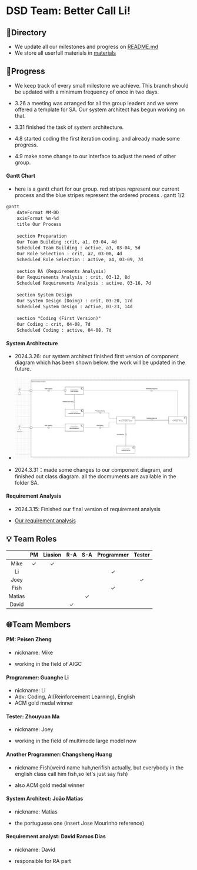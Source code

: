 # DSD Team: Better Call Li!

## 📒Directory

- We update all our milestones and progress on [README.md](./README.md) 
- We store all userfull materials in [materials](./materials) 





## 🚩Progress

- We keep track of every small milestone we achieve. This branch should be updated with a minimum frequency of once in two days. 

- 3.26 a meeting was arranged for all the group leaders and we were offered a template for SA. Our system architect has begun working on that.

- 3.31 finished the task of system architecture. 

- 4.8 started coding the first iteration coding. and already made some progress.

- 4.9 make some change to our interface to adjust the need of other group.


#### Gantt Chart
 - here is a gantt chart for our group. red stripes represent our current process and the blue stripes represent the ordered process .
 gantt
1/2
```mermaid
gantt
    dateFormat MM-DD
    axisFormat %m-%d
    title Our Process

    section Preparation
    Our Team Building :crit, a1, 03-04, 4d
    Scheduled Team Building : active, a3, 03-04, 5d
    Our Role Selection : crit, a2, 03-08, 4d
    Scheduled Role Selection : active, a4, 03-09, 7d

    section RA (Requirements Analysis)
    Our Requirements Analysis : crit, 03-12, 8d
    Scheduled Requirements Analysis : active, 03-16, 7d

    section System Design
    Our System Design (Doing) : crit, 03-20, 17d
    Scheduled System Design : active, 03-23, 14d

    section "Coding (First Version)"
    Our Coding : crit, 04-08, 7d
    Scheduled Coding : active, 04-08, 7d

```

#### System Architecture
 - 2024.3.26: our system architect finished first version of component diagram which has been shown below. the work will be updated in the future.
 - ![componentDiagram](pics/componentdia.png)

 - 2024.3.31：made some changes to our component diagram, and finished out class diagram. all the docmuments are available in the folder SA.


#### Requirement Analysis

- 2024.3.15: Finished our final version of requirement analysis

- [Our requirement analysis](./req-analysis/req_doc.md) 



## 💡 Team Roles

|        |      PM      |   Liasion    |     R-A      |     S-A      |  Programmer  |    Tester    |
| :----: | :----------: | :----------: | :----------: | :----------: | :----------: | :----------: |
|  Mike  | $\checkmark$ | $\checkmark$ |              |              |              |              |
|   Li   |              |              |              |              | $\checkmark$ |              |
|  Joey  |              |              |              |              |              | $\checkmark$ |
|  Fish  |              |              |              |              | $\checkmark$ |              |
| Matias |              |              |              | $\checkmark$ |              |              |
| David  |              |              | $\checkmark$ |              |              |              |







## 🌐Team Members

#### PM: Peisen Zheng
- nickname: Mike

- working in the field of AIGC

#### Programmer: Guanghe Li 

- nickname: Li
- Adv: Coding, AI(Reinforcement Learning), English
- ACM gold medal winner


#### Tester: Zhouyuan Ma
- nickname: Joey

- working in the field of multimode large model now


#### Another Programmer: Changsheng Huang
- nickname:Fish(weird name huh,nerifish actually, but everybody in the english class call him fish,so let's just say fish)

- also ACM gold medal winner

#### System Architect: João Matias
- nickname: Matias

- the portuguese one (insert Jose Mourinho reference)

#### Requirement analyst: David Ramos Dias
- nickname: David

- responsible for RA part
